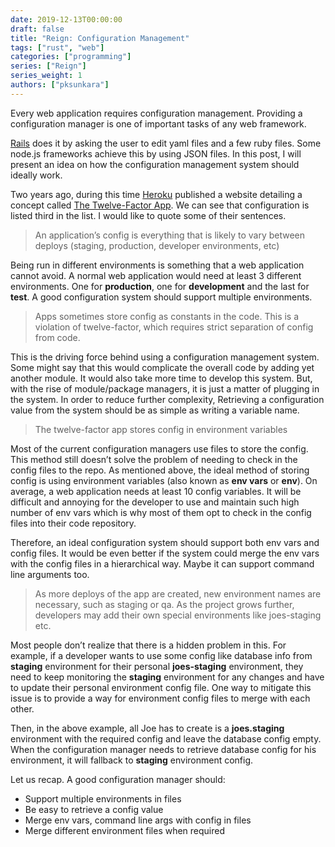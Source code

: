 ```yaml
---
date: 2019-12-13T00:00:00
draft: false
title: "Reign: Configuration Management"
tags: ["rust", "web"]
categories: ["programming"]
series: ["Reign"]
series_weight: 1
authors: ["pksunkara"]
---
```


Every web application requires configuration management. Providing a configuration manager is one of important tasks of any web framework.

[Rails](https://rubyonrails.org) does it by asking the user to edit yaml files and a few ruby files. Some node.js frameworks achieve this by using JSON files. In this post, I will present an idea on how the configuration management system should ideally work.

Two years ago, during this time [Heroku](https://heroku.com) published a website detailing a concept called [The Twelve-Factor App](http://12factor.net). We can see that configuration is listed third in the list. I would like to quote some of their sentences.

> An application’s config is everything that is likely to vary between deploys (staging, production, developer environments, etc)

Being run in different environments is something that a web application cannot avoid. A normal web application would need at least 3 different environments. One for **production**, one for **development** and the last for **test**. A good configuration system should support multiple environments.

> Apps sometimes store config as constants in the code. This is a violation of twelve-factor, which requires strict separation of config from code.

This is the driving force behind using a configuration management system. Some might say that this would complicate the overall code by adding yet another module. It would also take more time to develop this system. But, with the rise of module/package managers, it is just a matter of plugging in the system. In order to reduce further complexity, Retrieving a configuration value from the system should be as simple as writing a variable name.

> The twelve-factor app stores config in environment variables

Most of the current configuration managers use files to store the config. This method still doesn’t solve the problem of needing to check in the config files to the repo. As mentioned above, the ideal method of storing config is using environment variables (also known as **env vars** or **env**). On average, a web application needs at least 10 config variables. It will be difficult and annoying for the developer to use and maintain such high number of env vars which is why most of them opt to check in the config files into their code repository.

Therefore, an ideal configuration system should support both env vars and config files. It would be even better if the system could merge the env vars with the config files in a hierarchical way. Maybe it can support command line arguments too.

>  As more deploys of the app are created, new environment names are necessary, such as staging or qa. As the project grows further, developers may add their own special environments like joes-staging etc.

Most people don’t realize that there is a hidden problem in this. For example, if a developer wants to use some config like database info from **staging** environment for their personal **joes-staging** environment, they need to keep monitoring the **staging** environment for any changes and have to update their personal environment config file. One way to mitigate this issue is to provide a way for environment config files to merge with each other.

Then, in the above example, all Joe has to create is a **joes.staging** environment with the required config and leave the database config empty. When the configuration manager needs to retrieve database config for his environment, it will fallback to **staging** environment config.

Let us recap. A good configuration manager should:

 - Support multiple environments in files
 - Be easy to retrieve a config value
 - Merge env vars, command line args with config in files
 - Merge different environment files when required
